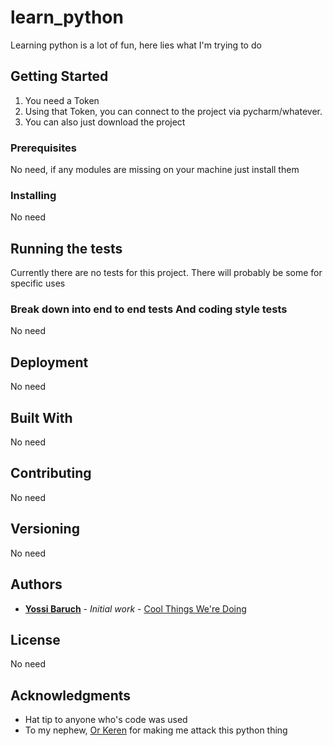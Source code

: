 # learn_python
Learning python is a lot of fun, here lies what I'm trying to do

## Getting Started
1. You need a Token
2. Using that Token, you can connect to the project via pycharm/whatever.
3. You can also just download the project

### Prerequisites
No need, if any modules are missing on your machine just install them

### Installing
No need

## Running the tests
Currently there are no tests for this project. There will probably be some for specific uses

### Break down into end to end tests And coding style tests
No need

## Deployment
No need

## Built With
No need

## Contributing
No need

## Versioning
No need

## Authors
* **[Yossi Baruch](https://github.com/yossibaruch)** - *Initial work* - [Cool Things We're Doing](https://github.com/coolthingsweredoing)

## License
No need

## Acknowledgments
* Hat tip to anyone who's code was used
* To my nephew, [Or Keren](https://github.com/OrKeren8) for making me attack this python thing
